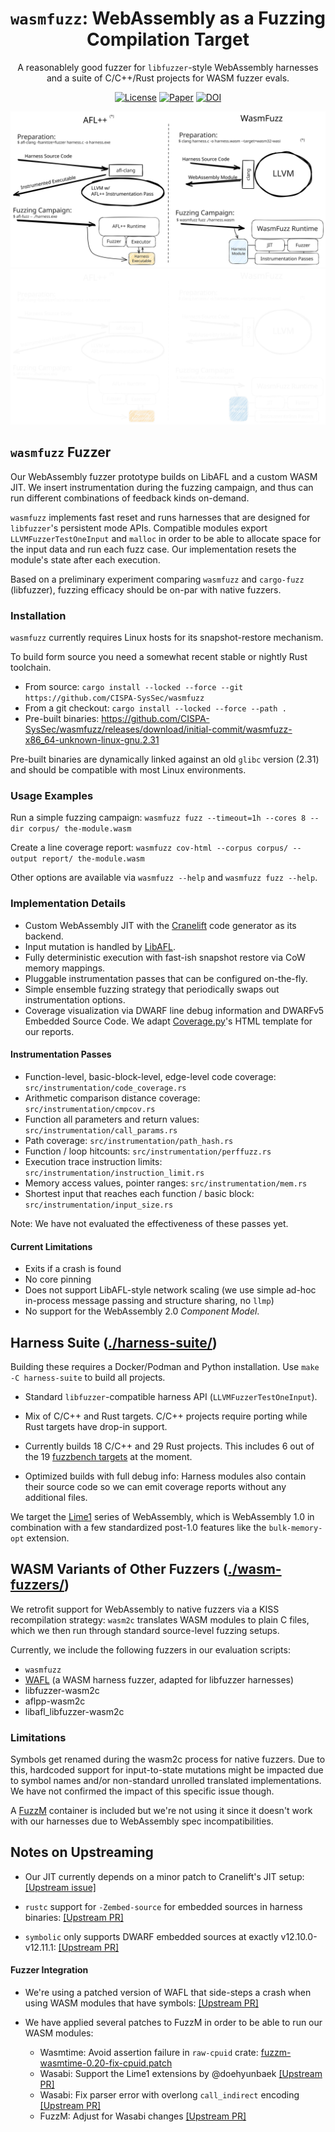 <div align="center">
  <h1><code>wasmfuzz</code>: WebAssembly as a Fuzzing Compilation Target</h1>

  <p>A reasonablely good fuzzer for <code>libfuzzer</code>-style WebAssembly harnesses <br/>
    and a suite of C/C++/Rust projects for WASM fuzzer evals.</p>

  <p>

[![License](https://img.shields.io/github/license/cispa-syssec/wasmfuzz)](./LICENSE-APACHE)
[![Paper](https://img.shields.io/badge/paper-pdf-brightgreen)](./assets/isstaws24fuzzingmain-p5-p-30a9e696b6-80430-final.pdf)
[![DOI](https://img.shields.io/badge/doi-10.1145/3678722.3685531-blue)](https://doi.org/10.1145/3678722.3685531)
    
  </p>
</div>

![Overview Sketch](./assets/afl++-vs-wasmfuzz.svg#gh-light-mode-only)
![Overview Sketch](./assets/afl++-vs-wasmfuzz-dark.svg#gh-dark-mode-only)


## `wasmfuzz` Fuzzer

Our WebAssembly fuzzer prototype builds on LibAFL and a custom WASM JIT.
We insert instrumentation during the fuzzing campaign, and thus can run different combinations of feedback kinds on-demand.

`wasmfuzz` implements fast reset and runs harnesses that are designed for `libfuzzer`'s persistent mode APIs.
Compatible modules export `LLVMFuzzerTestOneInput` and `malloc` in order to be able to allocate space for the input data and run each fuzz case. Our implementation resets the module's state after each execution.

Based on a preliminary experiment comparing `wasmfuzz` and `cargo-fuzz` (libfuzzer), fuzzing efficacy should be on-par with native fuzzers.

### Installation

`wasmfuzz` currently requires Linux hosts for its snapshot-restore mechanism.

To build form source you need a somewhat recent stable or nightly Rust toolchain.

- From source: `cargo install --locked --force --git https://github.com/CISPA-SysSec/wasmfuzz`
- From a git checkout: `cargo install --locked --force --path .`
- Pre-built binaries: https://github.com/CISPA-SysSec/wasmfuzz/releases/download/initial-commit/wasmfuzz-x86_64-unknown-linux-gnu.2.31

Pre-built binaries are dynamically linked against an old `glibc` version (2.31) and should be compatible with most Linux environments.


### Usage Examples

Run a simple fuzzing campaign:
`wasmfuzz fuzz --timeout=1h --cores 8 --dir corpus/ the-module.wasm`

Create a line coverage report:
`wasmfuzz cov-html --corpus corpus/ --output report/ the-module.wasm`

Other options are available via `wasmfuzz --help` and `wasmfuzz fuzz --help`.


### Implementation Details

- Custom WebAssembly JIT with the [Cranelift](https://cranelift.dev/) code generator as its backend.
- Input mutation is handled by [LibAFL](https://crates.io/crates/libafl).
- Fully deterministic execution with fast-ish snapshot restore via CoW memory mappings.
- Pluggable instrumentation passes that can be configured on-the-fly.
- Simple ensemble fuzzing strategy that periodically swaps out instrumentation options.
- Coverage visualization via DWARF line debug information and DWARFv5 Embedded Source Code. We adapt [Coverage.py](https://github.com/nedbat/coveragepy)'s HTML template for our reports.

#### Instrumentation Passes

- Function-level, basic-block-level, edge-level code coverage: `src/instrumentation/code_coverage.rs`
- Arithmetic comparison distance coverage: `src/instrumentation/cmpcov.rs`
- Function all parameters and return values: `src/instrumentation/call_params.rs`
- Path coverage: `src/instrumentation/path_hash.rs`
- Function / loop hitcounts: `src/instrumentation/perffuzz.rs`
- Execution trace instruction limits: `src/instrumentation/instruction_limit.rs`
- Memory access values, pointer ranges: `src/instrumentation/mem.rs`
- Shortest input that reaches each function / basic block: `src/instrumentation/input_size.rs`

Note: We have not evaluated the effectiveness of these passes yet.

#### Current Limitations

- Exits if a crash is found
- No core pinning
- Does not support LibAFL-style network scaling (we use simple ad-hoc in-process message passing and structure sharing, no `llmp`)
- No support for the WebAssembly 2.0 _Component Model_.

## Harness Suite ([./harness-suite/](./harness-suite/))

Building these requires a Docker/Podman and Python installation. Use `make -C harness-suite` to build all projects.

- Standard `libfuzzer`-compatible harness API (`LLVMFuzzerTestOneInput`).

- Mix of C/C++ and Rust targets. C/C++ projects require porting while Rust targets have drop-in support.

- Currently builds 18 C/C++ and 29 Rust projects. This includes 6 out of the 19 [fuzzbench targets](https://github.com/google/fuzzbench/tree/e72f5bb91bfafd98752fff29e3a961494b85a321/benchmarks) at the moment.

- Optimized builds with full debug info: Harness modules also contain their source code so we can emit coverage reports without any additional files.

We target the [Lime1](https://github.com/WebAssembly/tool-conventions/blob/main/Lime.md#lime1) series of WebAssembly, which is WebAssembly 1.0 in combination with a few standardized post-1.0 features like the `bulk-memory-opt` extension.


## WASM Variants of Other Fuzzers ([./wasm-fuzzers/](./wasm-fuzzers/))

We retrofit support for WebAssembly to native fuzzers via a KISS recompilation strategy:
`wasm2c` translates WASM modules to plain C files, which we then run through standard source-level fuzzing setups.

Currently, we include the following fuzzers in our evaluation scripts:
- `wasmfuzz`
- [WAFL](https://github.com/fgsect/WAFL) (a WASM harness fuzzer, adapted for libfuzzer harnesses)
- libfuzzer-wasm2c
- aflpp-wasm2c
- libafl\_libfuzzer-wasm2c

### Limitations

Symbols get renamed during the wasm2c process for native fuzzers. Due to this, hardcoded support for input-to-state mutations might be impacted due to symbol names and/or non-standard unrolled translated implementations.
We have not confirmed the impact of this specific issue though.

A [FuzzM](https://github.com/fuzzm/fuzzm-project) container is included but we're not using it since it doesn't work with our harnesses due to WebAssembly spec incompatibilities.


## Notes on Upstreaming

- Our JIT currently depends on a minor patch to Cranelift's JIT setup: [[Upstream issue]](https://github.com/bytecodealliance/wasmtime/issues/4000)

- `rustc` support for `-Zembed-source` for embedded sources in harness binaries: [[Upstream PR]](https://github.com/rust-lang/rust/pull/126985)

- `symbolic` only supports DWARF embedded sources at exactly v12.10.0-v12.11.1: [[Upstream PR]](https://github.com/getsentry/symbolic/pull/849)

#### Fuzzer Integration

- We're using a patched version of WAFL that side-steps a crash when using WASM modules that have symbols: [[Upstream PR]](https://github.com/fgsect/WAFL/pull/10)

- We have applied several patches to FuzzM in order to be able to run our WASM modules:
    * Wasmtime: Avoid assertion failure in `raw-cpuid` crate: [fuzzm-wasmtime-0.20-fix-cpuid.patch](wasm-fuzzers/fuzzm-wasmtime-0.20-fix-cpuid.patch)
    * Wasabi: Support the Lime1 extensions by @doehyunbaek [[Upstream PR]](https://github.com/danleh/wasabi/pull/41)
    * Wasabi: Fix parser error with overlong `call_indirect` encoding [[Upstream PR]](https://github.com/doehyunbaek/wasabi/pull/1)
    * FuzzM: Adjust for Wasabi changes [[Upstream PR]](https://github.com/fuzzm/fuzzm-project/pull/6)

